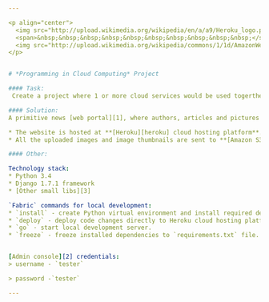 ```yaml
---

<p align="center">
  <img src="http://upload.wikimedia.org/wikipedia/en/a/a9/Heroku_logo.png" height="30%" width="30%"/>
  <span>&nbsp;&nbsp;&nbsp;&nbsp;&nbsp;&nbsp;&nbsp;&nbsp;&nbsp;&nbsp;</span>
  <img src="http://upload.wikimedia.org/wikipedia/commons/1/1d/AmazonWebservices_Logo.svg"  height="22%" width="22%">
</p>


# *Programming in Cloud Computing* Project

#### Task:
 Create a project where 1 or more cloud services would be used togerther.

#### Solution:
A primitive news [web portal][1], where authors, articles and pictures are added through [admin console][2] and displayed in the main page.

* The website is hosted at **[Heroku][heroku] cloud hosting platform**.
* All the uploaded images and image thumbnails are sent to **[Amazon S3][s3] cloud storage service** and displayed directly from Amazon repository in the main page.

#### Other:

Technology stack:
* Python 3.4
* Django 1.7.1 framework
* [Other small libs][3]

`Fabric` commands for local development:
* `install` - create Python virtual environment and install required dependecies.
* `deploy` - deploy code changes directly to Heroku cloud hosting platform.
* `go` - start local development server.
* `freeze` - freeze installed dependencies to `requirements.txt` file.


[Admin console][2] credentials:
> username - `tester`

> password -`tester`

---
```


[1]: https://mysterious-taiga-3717.herokuapp.com/
[2]: https://mysterious-taiga-3717.herokuapp.com/admin
[3]: /cloud-paper-news/requirements.txt
[heroku]: https://www.heroku.com/
[s3]: http://aws.amazon.com/s3/
